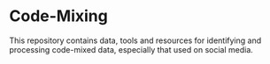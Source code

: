 # Code-Mixing
This repository contains data, tools and resources for identifying and processing code-mixed data, especially that used on social media.
